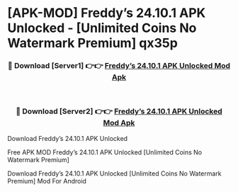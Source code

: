 # [APK-MOD] Freddy’s 24.10.1 APK Unlocked - [Unlimited Coins No Watermark Premium] qx35p



<div align="center">
<h3>🔴 Download [Server1] 👉👉 <a href="https://momento.my/?title=Freddy’s_24.10.1_APK_Unlocked">Freddy’s 24.10.1 APK Unlocked Mod Apk</a></h3><br>

<h3>🔴 Download [Server2] 👉👉 <a href="https://momento.my/?title=Freddy’s_24.10.1_APK_Unlocked">Freddy’s 24.10.1 APK Unlocked Mod Apk</a></h3>
</div>



Download Freddy’s 24.10.1 APK Unlocked 

Free APK MOD Freddy’s 24.10.1 APK Unlocked [Unlimited Coins No Watermark Premium]

Download Freddy’s 24.10.1 APK Unlocked [Unlimited Coins No Watermark Premium] Mod For Android
